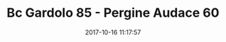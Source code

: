 ---
title: Bc Gardolo 85 - Pergine Audace 60
date: 2017-10-16 11:17:57
squadra-a: Bc Gardolo
punteggio-a: 85
squadra-b: Pergine Audace
punteggio-b: 60
partite/squadra: coppa-trentino-serie-d-17-18
luogo: Centro Sportivo Trento Nord
categoria: coppa trentino serie d
---